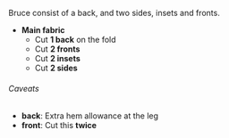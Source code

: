 Bruce consist of a back, and two sides, insets and fronts.

 - **Main fabric**
   - Cut **1 back** on the fold
   - Cut **2 fronts**
   - Cut **2 insets**
   - Cut **2 sides**

<Warning>

###### Caveats

- **back**: Extra hem allowance at the leg
- **front**: Cut this **twice**

</Warning>





